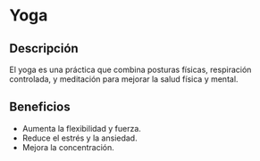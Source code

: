 # Yoga

## Descripción
El yoga es una práctica que combina posturas físicas, respiración controlada, y meditación para mejorar la salud física y mental.

## Beneficios
- Aumenta la flexibilidad y fuerza.
- Reduce el estrés y la ansiedad.
- Mejora la concentración.